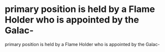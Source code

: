 # primary position is held by a Flame Holder who is appointed by the Galac-

primary position is held by a Flame Holder who is appointed by the Galac-